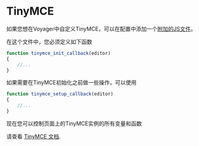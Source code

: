 # TinyMCE

如果您想在Voyager中自定义TinyMCE，可以在配置中添加一个[附加的JS文件](additional-css-js)。

在这个文件中，您必须定义如下函数

```javascript
function tinymce_init_callback(editor)
{
    //...
}
```

如果需要在TinyMCE初始化之前做一些操作，可以使用

```javascript
function tinymce_setup_callback(editor)
{
    //...
}
```

现在您可以控制页面上的TinyMCE实例的所有变量和函数

 请查看 [TinyMCE 文档](http://tinymce.ax-z.cn/).

